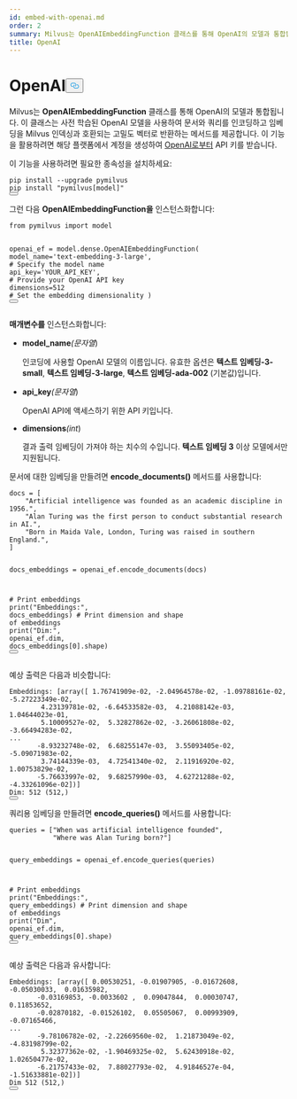 ```yaml
---
id: embed-with-openai.md
order: 2
summary: Milvus는 OpenAIEmbeddingFunction 클래스를 통해 OpenAI의 모델과 통합됩니다.
title: OpenAI
---
```

<h1 id="OpenAI" class="common-anchor-header">OpenAI<button data-href="#OpenAI" class="anchor-icon" translate="no">
      <svg translate="no"
        aria-hidden="true"
        focusable="false"
        height="20"
        version="1.1"
        viewBox="0 0 16 16"
        width="16"
      >
        <path
          fill="#0092E4"
          fill-rule="evenodd"
          d="M4 9h1v1H4c-1.5 0-3-1.69-3-3.5S2.55 3 4 3h4c1.45 0 3 1.69 3 3.5 0 1.41-.91 2.72-2 3.25V8.59c.58-.45 1-1.27 1-2.09C10 5.22 8.98 4 8 4H4c-.98 0-2 1.22-2 2.5S3 9 4 9zm9-3h-1v1h1c1 0 2 1.22 2 2.5S13.98 12 13 12H9c-.98 0-2-1.22-2-2.5 0-.83.42-1.64 1-2.09V6.25c-1.09.53-2 1.84-2 3.25C6 11.31 7.55 13 9 13h4c1.45 0 3-1.69 3-3.5S14.5 6 13 6z"
        ></path>
      </svg>
    </button></h1><p>Milvus는 <strong>OpenAIEmbeddingFunction</strong> 클래스를 통해 OpenAI의 모델과 통합됩니다. 이 클래스는 사전 학습된 OpenAI 모델을 사용하여 문서와 쿼리를 인코딩하고 임베딩을 Milvus 인덱싱과 호환되는 고밀도 벡터로 반환하는 메서드를 제공합니다. 이 기능을 활용하려면 해당 플랫폼에서 계정을 생성하여 <a href="https://openai.com/api/">OpenAI로부터</a> API 키를 받습니다.</p>
<p>이 기능을 사용하려면 필요한 종속성을 설치하세요:</p>
<pre><code translate="no" class="language-bash">pip install --upgrade pymilvus
pip install <span class="hljs-string">&quot;pymilvus[model]&quot;</span>
<button class="copy-code-btn"></button></code></pre>
<p>그런 다음 <strong>OpenAIEmbeddingFunction을</strong> 인스턴스화합니다:</p>
<pre><code translate="no" class="language-python"><span class="hljs-keyword">from</span> pymilvus <span class="hljs-keyword">import</span> model

openai_ef = model.dense.OpenAIEmbeddingFunction(
    model_name=<span class="hljs-string">&#x27;text-embedding-3-large&#x27;</span>, <span class="hljs-comment"># Specify the model name</span>
    api_key=<span class="hljs-string">&#x27;YOUR_API_KEY&#x27;</span>, <span class="hljs-comment"># Provide your OpenAI API key</span>
    dimensions=<span class="hljs-number">512</span> <span class="hljs-comment"># Set the embedding dimensionality</span>
)
<button class="copy-code-btn"></button></code></pre>
<p><strong>매개변수를</strong> 인스턴스화합니다:</p>
<ul>
<li><p><strong>model_name</strong><em>(문자열</em>)</p>
<p>인코딩에 사용할 OpenAI 모델의 이름입니다. 유효한 옵션은 <strong>텍스트 임베딩-3-small</strong>, <strong>텍스트 임베딩-3-large</strong>, <strong>텍스트 임베딩-ada-002</strong> (기본값)입니다.</p></li>
<li><p><strong>api_key</strong><em>(문자열</em>)</p>
<p>OpenAI API에 액세스하기 위한 API 키입니다.</p></li>
<li><p><strong>dimensions</strong><em>(int</em>)</p>
<p>결과 출력 임베딩이 가져야 하는 치수의 수입니다. <strong>텍스트 임베딩 3</strong> 이상 모델에서만 지원됩니다.</p></li>
</ul>
<p>문서에 대한 임베딩을 만들려면 <strong>encode_documents()</strong> 메서드를 사용합니다:</p>
<pre><code translate="no" class="language-python">docs = [
    <span class="hljs-string">&quot;Artificial intelligence was founded as an academic discipline in 1956.&quot;</span>,
    <span class="hljs-string">&quot;Alan Turing was the first person to conduct substantial research in AI.&quot;</span>,
    <span class="hljs-string">&quot;Born in Maida Vale, London, Turing was raised in southern England.&quot;</span>,
]

docs_embeddings = openai_ef.encode_documents(docs)

<span class="hljs-comment"># Print embeddings</span>
<span class="hljs-built_in">print</span>(<span class="hljs-string">&quot;Embeddings:&quot;</span>, docs_embeddings)
<span class="hljs-comment"># Print dimension and shape of embeddings</span>
<span class="hljs-built_in">print</span>(<span class="hljs-string">&quot;Dim:&quot;</span>, openai_ef.dim, docs_embeddings[<span class="hljs-number">0</span>].shape)
<button class="copy-code-btn"></button></code></pre>
<p>예상 출력은 다음과 비슷합니다:</p>
<pre><code translate="no" class="language-python">Embeddings: [array([ 1.76741909e-02, -2.04964578e-02, -1.09788161e-02, -5.27223349e-02,
        4.23139781e-02, -6.64533582e-03,  4.21088142e-03,  1.04644023e-01,
        5.10009527e-02,  5.32827862e-02, -3.26061808e-02, -3.66494283e-02,
...
       -8.93232748e-02,  6.68255147e-03,  3.55093405e-02, -5.09071983e-02,
        3.74144339e-03,  4.72541340e-02,  2.11916920e-02,  1.00753829e-02,
       -5.76633997e-02,  9.68257990e-03,  4.62721288e-02, -4.33261096e-02])]
Dim: 512 (512,)
<button class="copy-code-btn"></button></code></pre>
<p>쿼리용 임베딩을 만들려면 <strong>encode_queries()</strong> 메서드를 사용합니다:</p>
<pre><code translate="no" class="language-python">queries = [<span class="hljs-string">&quot;When was artificial intelligence founded&quot;</span>, 
           <span class="hljs-string">&quot;Where was Alan Turing born?&quot;</span>]

query_embeddings = openai_ef.encode_queries(queries)

<span class="hljs-comment"># Print embeddings</span>
<span class="hljs-built_in">print</span>(<span class="hljs-string">&quot;Embeddings:&quot;</span>, query_embeddings)
<span class="hljs-comment"># Print dimension and shape of embeddings</span>
<span class="hljs-built_in">print</span>(<span class="hljs-string">&quot;Dim&quot;</span>, openai_ef.dim, query_embeddings[<span class="hljs-number">0</span>].shape)
<button class="copy-code-btn"></button></code></pre>
<p>예상 출력은 다음과 유사합니다:</p>
<pre><code translate="no" class="language-python">Embeddings: [array([ 0.00530251, -0.01907905, -0.01672608, -0.05030033,  0.01635982,
       -0.03169853, -0.0033602 ,  0.09047844,  0.00030747,  0.11853652,
       -0.02870182, -0.01526102,  0.05505067,  0.00993909, -0.07165466,
...
       -9.78106782e-02, -2.22669560e-02,  1.21873049e-02, -4.83198799e-02,
        5.32377362e-02, -1.90469325e-02,  5.62430918e-02,  1.02650477e-02,
       -6.21757433e-02,  7.88027793e-02,  4.91846527e-04, -1.51633881e-02])]
Dim 512 (512,)
<button class="copy-code-btn"></button></code></pre>
